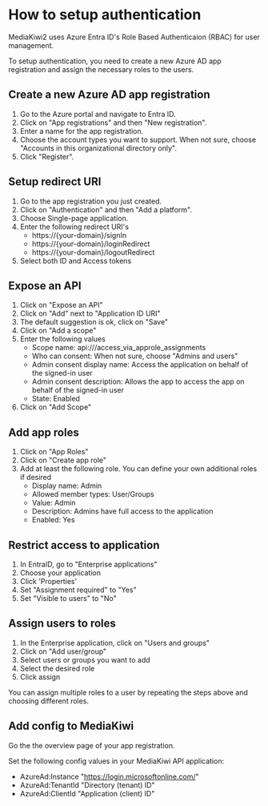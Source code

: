 # How to setup authentication

MediaKiwi2 uses Azure Entra ID's Role Based Authenticaion (RBAC) for user management.

To setup authentication, you need to create a new Azure AD app registration and assign the necessary roles to the users.

## Create a new Azure AD app registration

1. Go to the Azure portal and navigate to Entra ID.
1. Click on "App registrations" and then "New registration".
1. Enter a name for the app registration.
1. Choose the account types you want to support. When not sure, choose "Accounts in this organizational directory only".
1. Click "Register".

## Setup redirect URI

1. Go to the app registration you just created.
1. Click on "Authentication" and then "Add a platform".						
1. Choose Single-page application.
1. Enter the following redirect URI's
	- https://{your-domain}/signIn
	- https://{your-domain}/loginRedirect
	- https://{your-domain}/logoutRedirect
1. Select both ID and Access tokens

## Expose an API

1. Click on "Expose an API"
1. Click on "Add" next to "Application ID URI"
1. The default suggestion is ok, click on "Save"
1. Click on "Add a scope"
1. Enter the following values
	- Scope name: api://<application-id>/access_via_approle_assignments
	- Who can consent: When not sure, choose "Admins and users"
	- Admin consent display name: Access the application on behalf of the signed-in user
	- Admin consent description: Allows the app to access the app on behalf of the signed-in user	
	- State: Enabled
1. Click on "Add Scope"

## Add app roles

1. Click on "App Roles"
1. Click on "Create app role"
1. Add at least the following role. You can define your own additional roles if desired
	- Display name: Admin
	- Allowed member types: User/Groups
	- Value: Admin
	- Description: Admins have full access to the application
	- Enabled: Yes

## Restrict access to application

1. In EntraID, go to "Enterprise applications"
1. Choose your application
1. Click 'Properties'			
1. Set "Assignment required" to "Yes"
1. Set "Visible to users" to "No"

## Assign users to roles
1. In the Enterprise application, click on "Users and groups"
1. Click on "Add user/group"
1. Select users or groups you want to add
1. Select the desired role
1. Click assign

You can assign multiple roles to a user by repeating the steps above and choosing different roles.

## Add config to MediaKiwi

Go the the overview page of your app registration.

Set the following config values in your MediaKiwi API application:
- AzureAd:Instance "https://login.microsoftonline.com/"
- AzureAd:TenantId "Directory (tenant) ID"
- AzureAd:ClientId "Application (client) ID"